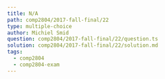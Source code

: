 ```yaml
---
title: N/A
path: comp2804/2017-fall-final/22
type: multiple-choice
author: Michiel Smid
question: comp2804/2017-fall-final/22/question.ts
solution: comp2804/2017-fall-final/22/solution.md
tags:
  - comp2804
  - comp2804-exam
---
```

